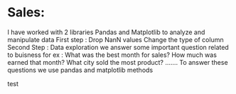 # Sales: 
I have worked with 2 libraries Pandas and Matplotlib to analyze and manipulate data 
First step : Drop NanN values
             Change the type of column
Second Step : Data exploration we answer some important question related to buisness 
             for ex : What was the best month for sales? How much was earned that month?
                       What city sold the most product?
                       .......
             To answer these questions we use pandas and matplotlib methods

             
test